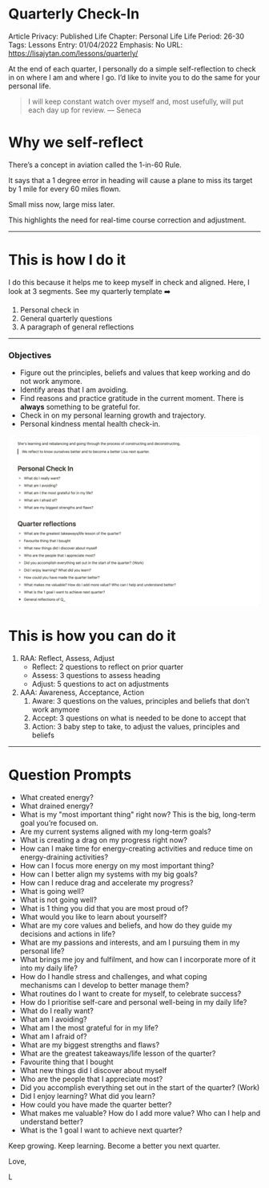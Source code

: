 # Quarterly Check-In

Article Privacy: Published
Life Chapter: Personal Life
Life Period: 26-30
Tags: Lessons
Entry: 01/04/2022
Emphasis: No
URL: https://lisajytan.com/lessons/quarterly/

At the end of each quarter, I personally do a simple self-reflection to check in on where I am and where I go. I’d like to invite you to do the same for your personal life. 

> I will keep constant watch over myself and‚ most usefully‚ will put each day up for review. — Seneca
> 

# Why we self-reflect

There’s a concept in aviation called the 1-in-60 Rule.

It says that a 1 degree error in heading will cause a plane to miss its target by 1 mile for every 60 miles flown.

Small miss now, large miss later.

This highlights the need for real-time course correction and adjustment.

---

# This is how I do it

I do this because it helps me to keep myself in check and aligned. Here, I look at 3 segments. See my quarterly template ➡️

1. Personal check in 
2. General quarterly questions 
3. A paragraph of general reflections 

---

### Objectives

- Figure out the principles, beliefs and values that keep working and do not work anymore.
- Identify areas that I am avoiding.
- Find reasons and practice gratitude in the current moment. There is **************always************** something to be grateful for.
- Check in on my personal learning growth and trajectory.
- Personal kindness mental health check-in.

![Screenshot 2023-04-01 at 12.19.45 PM.png](Quarterly%20Check-In%201147f415a42049129df2b71b83444ec9/Screenshot_2023-04-01_at_12.19.45_PM.png)

# This is how you can do it

1. RAA: Reflect, Assess, Adjust 
    - Reflect: 2 questions to reflect on prior quarter
    - Assess: 3 questions to assess heading
    - Adjust: 5 questions to act on adjustments
2. AAA: Awareness, Acceptance, Action 
    1. Aware: 3 questions on the values, principles and beliefs that don’t work anymore 
    2. Accept: 3 questions on what is needed to be done to accept that
    3. Action: 3 baby step to take, to adjust the values, principles and beliefs 

---

# Question Prompts

- What created energy?
- What drained energy?
- What is my "most important thing" right now? This is the big, long-term goal you’re focused on.
- Are my current systems aligned with my long-term goals?
- What is creating a drag on my progress right now?
- How can I make time for energy-creating activities and reduce time on energy-draining activities?
- How can I focus more energy on my most important thing?
- How can I better align my systems with my big goals?
- How can I reduce drag and accelerate my progress?
- What is going well?
- What is not going well?
- What is 1 thing you did that you are most proud of?
- What would you like to learn about yourself?
- What are my core values and beliefs, and how do they guide my decisions and actions in life?
- What are my passions and interests, and am I pursuing them in my personal life?
- What brings me joy and fulfilment, and how can I incorporate more of it into my daily life?
- How do I handle stress and challenges, and what coping mechanisms can I develop to better manage them?
- What routines do I want to create for myself, to celebrate success?
- How do I prioritise self-care and personal well-being in my daily life?
- What do I really want?
- What am I avoiding?
- What am I the most grateful for in my life?
- What am I afraid of?
- What are my biggest strengths and flaws?
- What are the greatest takeaways/life lesson of the quarter?
- Favourite thing that I bought
- What new things did I discover about myself
- Who are the people that I appreciate most?
- Did you accomplish everything set out in the start of the quarter? (Work)
- Did I enjoy learning? What did you learn?
- How could you have made the quarter better?
- What makes me valuable? How do I add more value? Who can I help and understand better?
- What is the 1 goal I want to achieve next quarter?

Keep growing. Keep learning. Become a better you next quarter. 

Love, 

L